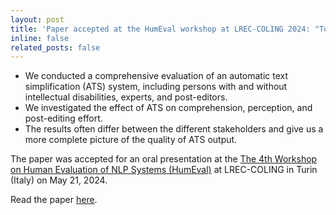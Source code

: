 ```yaml
---
layout: post
title: 'Paper accepted at the HumEval workshop at LREC-COLING 2024: "Towards Holistic Human Evaluation of Automatic Text Simplification"'
inline: false
related_posts: false
---
```


- We conducted a comprehensive evaluation of an automatic text simplification (ATS) system, including persons with and without intellectual disabilities, experts, and post-editors.
- We investigated the effect of ATS on comprehension, perception, and post-editing effort.
- The results often differ between the different stakeholders and give us a more complete picture of the quality of ATS output.

The paper was accepted for an oral presentation at the [The 4th Workshop on Human Evaluation of NLP Systems (HumEval)](https://humeval.github.io/) at LREC-COLING in Turin (Italy) on May 21, 2024.

Read the paper [here](https://aclanthology.org/2024.humeval-1.7/).
